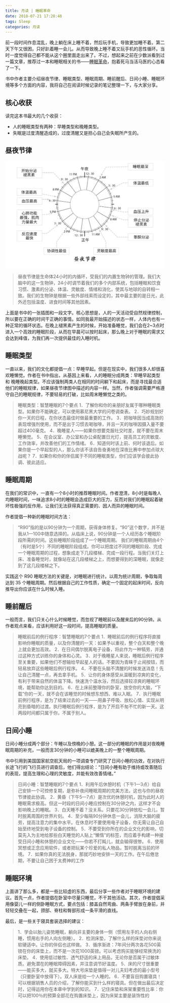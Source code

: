 ```yaml
---
title: 月读 | 睡眠革命
date: 2018-07-21 17:28:48
tags: Sleep
categories: 月读
---
```


前一段时间作息混乱，晚上躺在床上睡不着，然后玩手机，导致更加睡不着。第二天下午又很困，只好趴着睡一会儿。从而导致晚上睡不着又玩手机的恶性循环。当时一度觉得自己都不能从这个圈里面走出来了。不过，想起来之前在少数派看到过一篇文章，推荐过一本和睡眠相关的书——[睡眠革命](https://book.douban.com/subject/27023900/)，抱着死马当活马医的心态看了一下。

书中作者主要介绍昼夜节律、睡眠类型、睡眠周期、睡前醒后、日间小睡、睡眠环境等多个方面的内容，我将自己在阅读时候记录的笔记整理一下，与大家分享。

## 核心收获

读完这本书最大的几个收获：

- 人的睡眠类型有两种：早睡类型和晚睡类型。
- 失眠是过度清醒造成的，过度清醒又是担心自己会失眠所产生的。


## 昼夜节律

![](/file/15321615677483.jpg)

> 昼夜节律是生命体24小时的内循环，受我们的内置生物钟的管理。我们大脑中的这一生物钟，24小时调节着我们的多个内部系统，包括睡眠和饮食习惯、激素的分泌、体温、灵敏度、情绪和消化，使其与地球的自转相一致。我们的生物钟是根据一些外部线索而设定的，其中最主要的是日光，此外还包括温度、进食时间等其他因素。

上面是书中的一张插图和一段文字。核心思想是，人的一天活动受自然规律控制，所以要在正确的时间干正确的事情。如同我最开始描述的状态一样，人体内也有一种正常的循环状态。在晚上褪黑素产生的时候，开始准备睡觉，我们会在2~3点时进入一个高效的睡眠阶段，从而在早晨可以按时起床，那么晚上对于睡眠的需求又会达到峰值，为我们再一次提供最佳的入睡时机。

## 睡眠类型

一直以来，我们的文化都提倡一点：早睡早起。但是在现实中，我们很多人却很喜欢睡懒觉。作者在书中指出，从基因上来看，人的睡眠分成两类：早睡早起类型 和 晚睡晚起类型。不应该强制两类人在相同的时间躺下和起床，而是寻找最合适他们的睡眠规律，如果昼夜节律图中描述的内容一样。当然，作者强调需要严格遵守自己的睡眠规律，不要轻易的打破，比如周末睡懒觉之类的。

>睡眠类型：智慧睡眠的7个要点 
>1．了解你和你的亲朋好友属于哪种睡眠类型。如果你不能确定，可以使用慕尼黑大学的问卷调查表。 
>2．巧妙规划好你一天的日程，在你状态最佳时做最重要的工作。
>3．把咖啡因当成高效的表现增强剂使用，而不是出于习惯去喝咖啡，并且一天的咖啡因摄入量不要超过400毫克。 
>4．晚睡星人——如果你想要克服社交时差，就不要在周末睡懒觉。 
>5．在会议室、办公室和办公桌配置日光灯，提高员工的灵敏度、工作效率，并改善他们的工作情绪。 
>6．知道何时该上前、何时该退后。如果你是一个早起型的人，那么你该不该自告奋勇地在深夜比赛中参加点球大战呢？ 
>7．如果你和你的伴侣属于不同的睡眠类型，你们应该学会彼此协调、彼此适应。


## 睡眠周期

在我们的常识中，一直有一个8小时的推荐睡眠时间。作者澄清，8小时是每晚人均睡眠时间，一味追求8小时的睡眠会造成巨大的压力，反而对我们的睡眠起着破坏性极强的反作用，让我们无法获得真正需要的、因人而异的睡眠时间。

作者提倡一种新的睡眠时间方法：
>“R90”指的是以90分钟为一个周期，获得身体修复。“90”这个数字，并不是我从1—100中随意选择的。从临床上说，90分钟是一个人经历各个睡眠阶段所需的时间。这些睡眠阶段组成了一个睡眠周期。 我们的睡眠周期由4个（有时是5个）不同的睡眠阶段组成。你可以把度过不同的睡眠阶段、完成一个睡眠周期的过程，想象成走下几段楼梯、完成一段行程。当我们关灯上床、准备睡觉时，就像站在这几段楼梯之上，而想要得到的深睡眠，就像走到了这几段楼梯之下。

实践这个 R90 睡眠方法的关键是，对睡眠进行统计。以周为统计周期，争取每周达到 35 个睡眠周期。然后根据自己的工作性质，确定一个固定的起床时间，反向推导出你应该在什么时候入睡。

## 睡前醒后

一般而言，我们只关心什么时候睡觉，而忽视了睡眠前以及醒来后的90分钟。从作者观点来看，应该利用好这一段时间，提高睡眠的质量。

>睡眠前后的例行程序：智慧睡眠的7个要点
>1．睡眠前后的例行程序将直接影响你睡眠的质量，以及你清醒的一天：如果予以重视，整个白天和整个晚上就会更加高效。
>2．在日间偶尔脱离电子设备，将此作为一种犒劳，并通过这种方式训练你的身体和心灵。
>3．对于晚睡星人来说，睡眠后例行程序至关重要，如果他们不想输给早起星人的话。不要因为青睐于止闹按钮，而轻易放弃这些睡眠后例行程序。 
>4．不要在头脑不清醒的时候发送消息！先让自己清醒一点，再去拿手机。 
>5．让你的身体感受从温暖到凉爽的变化，有利于带来自然的体温下降。快速洗个温水浴，然后选择较凉爽的睡眠环境，能帮助你达到目的。
>6．在上床前整理你的卧室，放空你的大脑，“下载”你的一天，就不会在该睡觉的时候想东想西、难以入眠。
>7．执行睡眠前例行程序，是为了结束过去的一天——用鼻子呼吸、放松心情、实现从明亮到昏暗的过渡。执行睡眠后例行程序，是为了开启不匆不忙的新一天。这两段时间都只属于你，不属于别人。

## 日间小睡

日间小睡分成两个部分：午睡以及傍晚的小憩。这一部分的睡眠的作用是对夜晚睡眠周期的补充，一般而言30分钟的小睡可以媲美晚上的一整个睡眠周期。

书中引用到美国国家航空航天局的一项调查专门研究了日间小睡的功效，在对执行长途飞行的飞行员进行调查后，他们得出结论：“日间小睡有助于维持或改善随后的表现，提高生理和心理的灵敏度，并能有效改善情绪。”

>日间小睡：智慧睡眠的7个要点
>1．利用午后休憩时机（下午1—3点）给自己安排一个可控修复期，是弥补夜间睡眠周期的完美方法，这也与你的昼夜节律彼此协调。 
>2．黄昏（下午5—7点）是次优的休憩时机，因为此时人的睡眠需求极高。但这一时段的日间小睡应控制在30分钟之内，这样才不会影响晚上的睡眠。 
>3．白天睡不着？没关系。只要花30分钟放松一会儿，暂时脱离周围的世界片刻。 
>4．至少每隔90分钟休息一会儿，消除大脑的疲劳，提高注意力的集中水平。在休息时不要使用电子设备，你无需让自己自始至终地受到电子设备的控制。 
>5．不要受到你所在的企业文化的影响，切莫先入为主地给那些白天睡觉的人贴上“懒惰”的标签，而应着手构建一种接受日间小睡和休憩的企业文化——你若不打盹儿，就会输得很惨。 
>6．使用冥想或正念应用软件，或者把玩某个珍爱的私人物品，暂时脱离当前的环境。 
>7．如果你真的无法脱身，那就巧妙地安排一天的工作。在午后倦怠期，不要让自己困于太费神的工作

## 睡眠环境

上面讲了那么多，都是一些比较虚的东西，最后分享一些作者对于睡眠环境的建议。首先一点，作者提倡在卧室中尽量只睡觉，不干其他活动。其次，作者提倡采用像婴儿一样的侧卧睡眠方式，要点包括：膝盖自然弯曲、两条手臂放在身前，并轻轻交叠在一起，颈部、脊柱和臀部形成一条平滑的直线。

最后，是一些关于寝具套装选择的建议：

>1．学会以胎儿姿势睡眠，躺向非主要的身体一侧（惯用左手的人向右侧睡，惯用右手的人向左侧睡）。 
>2．检测床垫，了解什么样的床垫对你来说软硬适中。让你的伴侣也这样做。 
>3．循序渐进：7年间分两次各花500英镑在你的床垫上，而不是一次花1000英镑。可以考虑购买能够经常换洗的床垫。 
>4．使用低过敏性、透气舒适的床上用品，无论你是否属于过敏体质。避免潜在的睡眠障碍因素，并注意调节好温度。 
>5．床的尺寸很重要——能买多大，就买多大。特大号床垫是值得一对儿夫妇考虑的最小型号（只要卧室中放得下）。双人床是给一个人睡的。 
>6．不要盲目购置寝具！可以根据销售人员的介绍，了解你能买到什么样的寝具。但在做出最后决定时，记得运用你在本章中学到的知识。 
>7．记住床垫和床架重要性比率：你可以把100％的预算全部花在购置床垫上，因为床架主要是装饰性的

